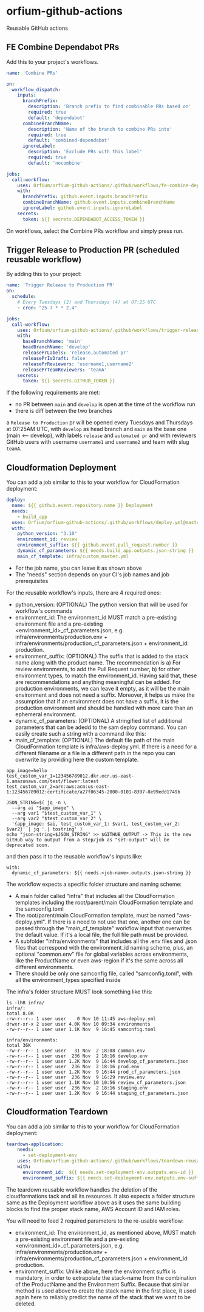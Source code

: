 # orfium-github-actions
Reusable GitHub actions


## FE Combine Dependabot PRs

Add this to your project's workflows.

```yaml
name: 'Combine PRs'

on:
  workflow_dispatch:
    inputs:
      branchPrefix:
        description: 'Branch prefix to find combinable PRs based on'
        required: true
        default: 'dependabot'
      combineBranchName:
        description: 'Name of the branch to combine PRs into'
        required: true
        default: 'combined-dependabot'
      ignoreLabel:
        description: 'Exclude PRs with this label'
        required: true
        default: 'nocombine'

jobs:
  call-workflow:
    uses: Orfium/orfium-github-actions/.github/workflows/fe-combine-dependabot-prs.yml@master
    with:
      branchPrefix: github.event.inputs.branchPrefix
      combineBranchName: github.event.inputs.combineBranchName
      ignoreLabel: github.event.inputs.ignoreLabel
    secrets:
      token: ${{ secrets.DEPENDABOT_ACCESS_TOKEN }}


```

On workflows, select the Combine PRs workflow and simply press run.


## Trigger Release to Production PR (scheduled reusable workflow)

By adding this to your project:
```yaml
name: 'Trigger Release to Production PR'
on:
  schedule:
    # Every Tuesdays (2) and Thursdays (4) at 07:25 UTC
    - cron: "25 7 * * 2,4"

jobs:
  call-workflow:
    uses: Orfium/orfium-github-actions/.github/workflows/trigger-release-pr.yml@master
    with:
      baseBranchName: 'main'
      headBranchName: 'develop'
      releasePrLabels: 'release,automated pr'
      releasePrIsDraft: false
      releasePrReviewers: 'username1,username2'
      releasePrTeamReviewers: 'teamA'
    secrets:
      token: ${{ secrets.GITHUB_TOKEN }}
```
If the following requirements are met:
* no PR between `main` and `develop` is open at the time of the workflow run
* there is diff between the two branches

a `Release to Production` pr will be opened every Tuesdays and Thursdays at 07:25AM UTC, with `develop` as
head branch and `main` as the base one (main <-- develop), with labels `release` and `automated pr` and with 
reviewers GitHub users with username `username1` and `username2` and team with slug `teamA`.

## Cloudformation Deployment
You can add a job similar to this to your workflow for CloudFormation deployment:
```yaml
deploy:
  name: ${{ github.event.repository.name }} Deployment
  needs:
    - build_app
  uses: Orfium/orfium-github-actions/.github/workflows/deploy.yml@master
  with:
    python_version: "3.10"
    environment_id: review
    environment_suffix: ${{ github.event.pull_request.number }}
    dynamic_cf_parameters: ${{ needs.build_app.outputs.json-string }}
    main_cf_template: infra/custom_master.yml
```
* For the job name, you can leave it as shown above
* The "needs" section depends on your CI's job names and job prerequisites

For the reusable workflow's inputs, there are 4 required ones:
* python_version: (OPTIONAL) The python version that will be used for workflow's commands
* environment_id: The environment_id MUST match a pre-existing environment file and a pre-existing <environment_id>_cf_parameters.json, e.g. infra/environments/production.env + infra/environments/production_cf_parameters.json + environment_id: production.
* environment_suffix: (OPTIONAL) The suffix that is added to the stack name along with the product name. The recommendation is a) For review environments, to add the Pull Request number, b) for other environment types, to match the environment_id. Having said that, these are recommendations and anything meaningful can be added. For production environments, we can leave it empty, as it will be the main environment and does not need a suffix. Moreover, it helps us make the assumption that if an environment does not have a suffix, it is the production environment and should be handled with more care than an ephemeral environment.
* dynamic_cf_parameters: (OPTIONAL) A stringified list of additional parameters that can be adedd to the sam deploy command. You can easily create such a string with a command like this:
* main_cf_template: (OPTIONAL) The default file path of the main CloudFormation template is infra/aws-deploy.yml. If there is a need for a different filename or a file in a different path in the repo you can overwrite by providing here the custom template.
```
app_image=hello
test_custom_var_1=123456789012.dkr.ecr.us-east-1.amazonaws.com/test/flower:latest
test_custom_var_2=arn:aws:acm:us-east-1:123456789012:certificate/a27f06345-2000-0101-8397-8e99edd1749b

JSON_STRING=$( jq -n \
  --arg ai "$app_image" \
  --arg var1 "$test_custom_var_1" \
  --arg var2 "$test_custom_var_2" \
  '{app_image: $ai, test_custom_var_1: $var1, test_custom_var_2: $var2}' | jq '.| tostring' )
echo "json-string=$JSON_STRING" >> $GITHUB_OUTPUT -> This is the new GitHub way to output from a step/job as "set-output" will be deprecated soon.
```
and then pass it to the reusable workflow's inputs like:
```
with:
  dynamic_cf_parameters: ${{ needs.<job-name>.outputs.json-string }}
```

The workflow expects a specific folder structure and naming scheme:
* A main folder called "infra" that includes all the CloudFormation templates including the root/parent/main CloudFormation template and the samconfig.toml
* The root/parent/main CloudFormation template, must be named "aws-deploy.yml". If there is a need to not use that one, another one can be passed through the "main_cf_template" workflow input that overwrites the default value. If it's a local file, the full file path must be provided.
* A subfolder "infra/environments" that includes all the .env files and .json files that correspond with the environment_id naming scheme, plus, an optional "common.env" file for global variables across environments, like the ProductName or even aws-region if it's the same across all different environments.
* There should be only one samconfig file, called "samconfig.toml", with all the environment_types specified inside

The infra's folder structure MUST look something like this:
```
ls -lhR infra/
infra/:
total 8.0K
-rw-r--r-- 1 user user    0 Nov 10 11:45 aws-deploy.yml
drwxr-xr-x 2 user user 4.0K Nov 10 09:34 environments
-rw-r--r-- 1 user user 1.1K Nov  9 16:45 samconfig.toml

infra/environments:
total 36K
-rw-r--r-- 1 user user   31 Nov  2 18:08 common.env
-rw-r--r-- 1 user user  236 Nov  2 18:16 develop.env
-rw-r--r-- 1 user user 1.2K Nov  9 16:44 develop_cf_parameters.json
-rw-r--r-- 1 user user  236 Nov  2 18:16 prod.env
-rw-r--r-- 1 user user 1.2K Nov  9 16:44 prod_cf_parameters.json
-rw-r--r-- 1 user user  236 Nov  9 16:29 review.env
-rw-r--r-- 1 user user 1.1K Nov 10 10:56 review_cf_parameters.json
-rw-r--r-- 1 user user  236 Nov  2 18:16 staging.env
-rw-r--r-- 1 user user 1.2K Nov  9 16:44 staging_cf_parameters.json
```

## Cloudformation Teardown
You can add a job similar to this to your workflow for CloudFormation deployment:
```yaml
teardown-application:
    needs:
      - set-deployment-env
    uses: Orfium/orfium-github-actions/.github/workflows/teardown-reusable.yml@master
    with:
      environment_id:  ${{ needs.set-deployment-env.outputs.env-id }}
      environment_suffix: ${{ needs.set-deployment-env.outputs.env-suffix }}
```
The teardown reusable workflow handles the deletion of the cloudformations tack and all its resources. It also expects a folder structure same as the Deployment workflow above as it uses the same building blocks to find the proper stack name, AWS Account ID and IAM roles.

You will need to feed 2 required parameters to the re-usable workflow:
* environment_id: The environment_id, as mentioned above, MUST match a pre-existing environment file and a pre-existing <environment_id>_cf_parameters.json, e.g. infra/environments/production.env + infra/environments/production_cf_parameters.json + environment_id: production.
* environment_suffix: Unlike above, here the environment suffix is mandatory, in order to extrapolate the stack-name from the combination of the ProductName and the Environment Suffix. Because that similar method is used above to create the stack name in the first place, it used again here to reliably predict the name of the stack that we want to be deleted.